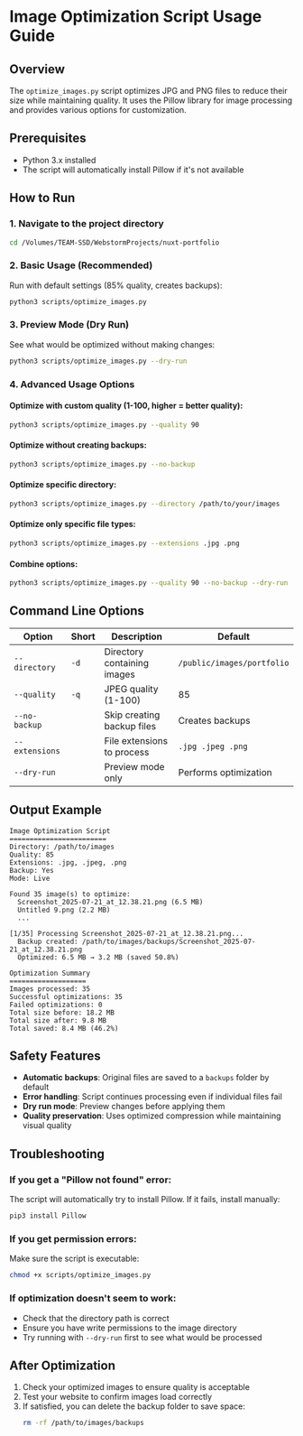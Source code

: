 # Image Optimization Script Usage Guide

## Overview
The `optimize_images.py` script optimizes JPG and PNG files to reduce their size while maintaining quality. It uses the Pillow library for image processing and provides various options for customization.

## Prerequisites
- Python 3.x installed
- The script will automatically install Pillow if it's not available

## How to Run

### 1. Navigate to the project directory
```bash
cd /Volumes/TEAM-SSD/WebstormProjects/nuxt-portfolio
```

### 2. Basic Usage (Recommended)
Run with default settings (85% quality, creates backups):
```bash
python3 scripts/optimize_images.py
```

### 3. Preview Mode (Dry Run)
See what would be optimized without making changes:
```bash
python3 scripts/optimize_images.py --dry-run
```

### 4. Advanced Usage Options

#### Optimize with custom quality (1-100, higher = better quality):
```bash
python3 scripts/optimize_images.py --quality 90
```

#### Optimize without creating backups:
```bash
python3 scripts/optimize_images.py --no-backup
```

#### Optimize specific directory:
```bash
python3 scripts/optimize_images.py --directory /path/to/your/images
```

#### Optimize only specific file types:
```bash
python3 scripts/optimize_images.py --extensions .jpg .png
```

#### Combine options:
```bash
python3 scripts/optimize_images.py --quality 90 --no-backup --dry-run
```

## Command Line Options

| Option | Short | Description | Default |
|--------|-------|-------------|---------|
| `--directory` | `-d` | Directory containing images | `/public/images/portfolio` |
| `--quality` | `-q` | JPEG quality (1-100) | 85 |
| `--no-backup` | | Skip creating backup files | Creates backups |
| `--extensions` | | File extensions to process | `.jpg .jpeg .png` |
| `--dry-run` | | Preview mode only | Performs optimization |

## Output Example
```
Image Optimization Script
========================
Directory: /path/to/images
Quality: 85
Extensions: .jpg, .jpeg, .png
Backup: Yes
Mode: Live

Found 35 image(s) to optimize:
  Screenshot_2025-07-21_at_12.38.21.png (6.5 MB)
  Untitled 9.png (2.2 MB)
  ...

[1/35] Processing Screenshot_2025-07-21_at_12.38.21.png...
  Backup created: /path/to/images/backups/Screenshot_2025-07-21_at_12.38.21.png
  Optimized: 6.5 MB → 3.2 MB (saved 50.8%)

Optimization Summary
===================
Images processed: 35
Successful optimizations: 35
Failed optimizations: 0
Total size before: 18.2 MB
Total size after: 9.8 MB
Total saved: 8.4 MB (46.2%)
```

## Safety Features
- **Automatic backups**: Original files are saved to a `backups` folder by default
- **Error handling**: Script continues processing even if individual files fail
- **Dry run mode**: Preview changes before applying them
- **Quality preservation**: Uses optimized compression while maintaining visual quality

## Troubleshooting

### If you get a "Pillow not found" error:
The script will automatically try to install Pillow. If it fails, install manually:
```bash
pip3 install Pillow
```

### If you get permission errors:
Make sure the script is executable:
```bash
chmod +x scripts/optimize_images.py
```

### If optimization doesn't seem to work:
- Check that the directory path is correct
- Ensure you have write permissions to the image directory
- Try running with `--dry-run` first to see what would be processed

## After Optimization
1. Check your optimized images to ensure quality is acceptable
2. Test your website to confirm images load correctly
3. If satisfied, you can delete the backup folder to save space:
   ```bash
   rm -rf /path/to/images/backups
   ```
